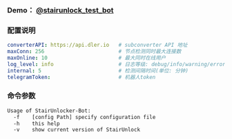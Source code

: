 ### Demo： [@stairunlock_test_bot](https://t.me/stairunlock_test_bot)

### 配置说明

````yaml
converterAPI: https://api.dler.io   # subconverter API 地址
maxConn: 256                        # 节点检测同时最大连接数  
maxOnline: 10                       # 最大同时在线用户 
log_level: info                     # 日志等级: debug/info/warning/error/silent
internal: 5                         # 检测间隔时间(单位: 分钟)
telegramToken:                      # 机器人token 
````

### 命令参数

````bash
Usage of StairUnlocker-Bot:
  -f	[config Path] specify configuration file
  -h	this help
  -v	show current version of StairUnlock
````